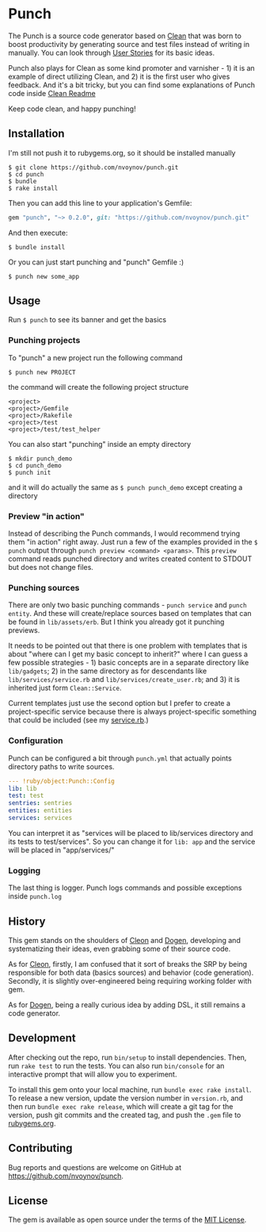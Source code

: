 # Punch

The Punch is a source code generator based on [Clean](https://github.com/nvoynov/clean) that was born to boost productivity by generating source and test files instead of writing in manually. You can look through [User Stories](UserStories.md) for its basic ideas.

Punch also plays for Clean as some kind promoter and varnisher - 1) it is an example of direct utilizing Clean, and 2) it is the first user who gives feedback. And it's a bit tricky, but you can find some explanations of Punch code inside [Clean Readme](https://github.com/nvoynov/clean/blob/master/README.md)

Keep code clean, and happy punching!

## Installation

I'm still not push it to rubygems.org, so it should be installed manually

    $ git clone https://github.com/nvoynov/punch.git
    $ cd punch
    $ bundle
    $ rake install

Then you can add this line to your application's Gemfile:

```ruby
gem "punch", "~> 0.2.0", git: "https://github.com/nvoynov/punch.git"
```

And then execute:

    $ bundle install

Or you can just start punching and "punch" Gemfile :)

    $ punch new some_app

## Usage

Run `$ punch` to see its banner and get the basics

### Punching projects

To "punch" a new project run the following command

    $ punch new PROJECT

the command will create the following project structure

    <project>
    <project>/Gemfile
    <project>/Rakefile
    <project>/test
    <project>/test/test_helper

You can also start "punching" inside an empty directory

    $ mkdir punch_demo
    $ cd punch_demo
    $ punch init

and it will do actually the same as `$ punch punch_demo` except creating a directory

### Preview "in action"

Instead of describing the Punch commands, I would recommend trying them "in action" right away. Just run a few of the examples provided in the `$ punch` output through `punch preview <command> <params>`. This `preview` command reads punched directory and writes created content to STDOUT but does not change files.

### Punching sources

There are only two basic punching commands - `punch service` and `punch entity`. And these will create/replace sources based on templates that can be found in `lib/assets/erb`. But I think you already got it punching previews.

It needs to be pointed out that there is one problem with templates that is about "where can I get my basic concept to inherit?" where I can guess a few possible strategies - 1) basic concepts are in a separate directory like `lib/gadgets`; 2) in the same directory as for descendants like `lib/services/service.rb` and `lib/services/create_user.rb`; and 3) it is inherited just form `Clean::Service`.

Current templates just use the second option but I prefer to create a project-specific service because there is always project-specific something that could be included (see my [service.rb](https://github.com/nvoynov/punch/blob/master/lib/punch/services/service.rb).)

### Configuration

Punch can be configured a bit through `punch.yml` that actually points directory paths to write sources.

```yaml
--- !ruby/object:Punch::Config
lib: lib
test: test
sentries: sentries
entities: entities
services: services
```

You can interpret it as "services will be placed to lib/services directory and its tests to test/services". So you can change it for `lib: app` and the service will be placed in "app/services/"

### Logging

The last thing is logger. Punch logs commands and possible exceptions inside `punch.log`

## History

This gem stands on the shoulders of [Cleon](https://github.com/nvoynov/cleon) and [Dogen](https://github.com/nvoynov/dogen), developing and systematizing their ideas, even grabbing some of their source code.

As for [Cleon](https://github.com/nvoynov/cleon), firstly, I am confused that it sort of breaks the SRP by being responsible for both data (basics sources) and behavior (code generation). Secondly, it is slightly over-engineered being requiring working folder with gem.

As for [Dogen](https://github.com/nvoynov/dogen), being a really curious idea by adding DSL, it still remains a code generator.

## Development

After checking out the repo, run `bin/setup` to install dependencies. Then, run `rake test` to run the tests. You can also run `bin/console` for an interactive prompt that will allow you to experiment.

To install this gem onto your local machine, run `bundle exec rake install`. To release a new version, update the version number in `version.rb`, and then run `bundle exec rake release`, which will create a git tag for the version, push git commits and the created tag, and push the `.gem` file to [rubygems.org](https://rubygems.org).

## Contributing

Bug reports and questions are welcome on GitHub at https://github.com/nvoynov/punch.

## License

The gem is available as open source under the terms of the [MIT License](https://opensource.org/licenses/MIT).
